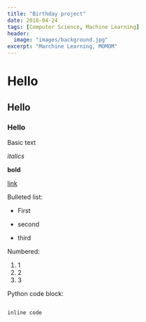 ```yaml
---
title: "Birthday project"
date: 2018-04-24
tags: [Computer Science, Machine Learning]
header:
  image: "images/background.jpg"
excerpt: "Marchine Learning, MOMOM"
---
```


# Hello

## Hello

### Hello

Basic text

*italics*

**bold**

[link](http:www.google.com)

Bulleted list:
* First
+ second
- third

Numbered:
1. 1
2. 2
3. 3

Python code block:
```Java
```

`inline code`
